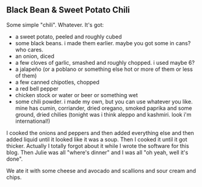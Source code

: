 ## Black Bean & Sweet Potato Chili

Some simple "chili".  Whatever. It's got:
* a sweet potato, peeled and roughly cubed
* some black beans. i made them earlier. maybe you got some in cans? who cares.
* an onion, diced
* a few cloves of garlic, smashed and roughly chopped.  i used maybe 6?
* a jalapeño (or a poblano or something else hot or more of them or less of them)
* a few canned chipotles, chopped
* a red bell pepper
* chicken stock or water or beer or something wet
* some chili powder. i made my own, but you can use whatever you like. mine has cumin, corriander, dried oregano, smoked paprika and some ground, dried chilies (tonight was i think aleppo and kashmiri. look i'm international!)

I cooked the onions and peppers and then added everything else and then added liquid until it looked like it was a soup.  Then I cooked it until it got thicker. Actually I totally forgot about it while I wrote the software for this blog. Then Julie was all "where's dinner" and I was all "oh yeah, well it's done".

We ate it with some cheese and avocado and scallions and sour cream and chips.
